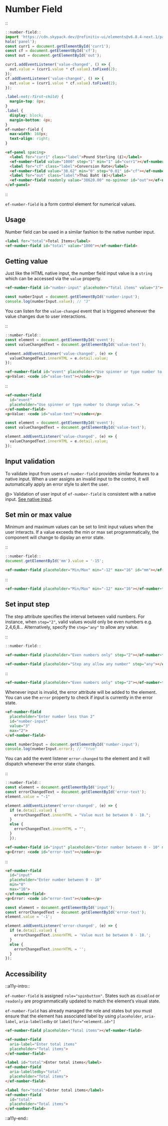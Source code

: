 <!--
type: page
title: Number Field
location: ./elements/number-field
layout: default
-->

# Number Field
::
```javascript
::number-field::
import 'https://cdn.skypack.dev/@refinitiv-ui/elements@v6.8.4-next.1/panel?min';
halo('panel');
const curr1 = document.getElementById('curr1');
const cf = document.getElementById('cf');
const out = document.getElementById('out');

curr1.addEventListener('value-changed', () => {
  out.value = (curr1.value * cf.value).toFixed(2);
});
cf.addEventListener('value-changed', () => {
  out.value = (curr1.value * cf.value).toFixed(2);
});
```
```css
.label:not(:first-child) {
  margin-top: 8px;
}
.label {
  display: block;
  margin-bottom: 4px;
}
ef-number-field {
  max-width: 160px;
  text-align: right;
}
```
```html
<ef-panel spacing>
  <label for="curr1" class="label">Pound Sterling (£)</label>
  <ef-number-field value="1000" step="1" min="1" id="curr1"></ef-number-field>
  <label for="cf" class="label">Conversion Rate</label>
  <ef-number-field value="38.62" min="0" step="0.01" id="cf"></ef-number-field>
  <label for="out" class="label">Thai Baht (฿)</label>
  <ef-number-field readonly value="38620.00" no-spinner id="out"></ef-number-field>
</ef-panel>
```
::

`ef-number-field` is a form control element for numerical values.

## Usage
Number field can be used in a similar fashion to the native number input.

```html
<label for="total">Total Items</label>
<ef-number-field id="total" value="1000"></ef-number-field>
```

## Getting value
Just like the HTML native input, the number field input value is a `string` which can be accessed via the `value` property.

```html
<ef-number-field id="number-input" placehoder="Total items" value="3"></ef-number-field>
```

```javascript
const numberInput = document.getElementById('number-input');
console.log(numberInput.value); // "3"
```

You can listen for the `value-changed` event that is triggered whenever the value changes due to user interactions.

::
```javascript
::number-field::
const element = document.getElementById('event');
const valueChangedText = document.getElementById('value-text');

element.addEventListener('value-changed', (e) => {
  valueChangedText.innerHTML = e.detail.value;
});
```
```html
<ef-number-field id="event" placeholder="Use spinner or type number to change value."></ef-number-field>
<p>Value: <code id="value-text"></code></p>
```
::

```html
<ef-number-field
  id="event"
  placeholder="Use spinner or type number to change value.">
</ef-number-field>
<p>Value: <code id="value-text"></code></p>
```

```javascript
const element = document.getElementById('event');
const valueChangedText = document.getElementById('value-text');

element.addEventListener('value-changed', (e) => {
  valueChangedText.innerHTML = e.detail.value;
});
```

## Input validation
To validate input from users `ef-number-field` provides similar features to a native input. When a user assigns an invalid input to the control, it will automatically apply an error style to alert the user.

@> Validation of user input of `ef-number-field` is consistent with a native input. [See native input](https://developer.mozilla.org/en-US/docs/Web/HTML/Element/input/number).

## Set min or max value
Minimum and maximum values can be set to limit input values when the user interacts. If a value exceeds the min or max set programmatically, the component will change to dipslay an error state.

::
```javascript
::number-field::
document.getElementById('mm').value = '-15';
```
```html
<ef-number-field placeholder="Min/Max" min="-12" max="16" id="mm"></ef-number-field>
```
::

```html
<ef-number-field placeholder="Min/Max" min="-12" max="16"></ef-number-field>
```

## Set input step
The step attribute specifies the interval between valid numbers. For instance, when `step="2"`, valid values would only be even numbers e.g. 2,4,6,8... Alternatively, specify the `step="any"` to allow any value. 

::
```javascript
::number-field::
```
```html
<ef-number-field placeholder="Even numbers only" step="2"></ef-number-field>

<ef-number-field placeholder="Step any allow any number" step="any"></ef-number-field>
```
::

```html
<ef-number-field placeholder="Even numbers only" step="2"></ef-number-field>
```

Whenever input is invalid, the error attribute will be added to the element. You can use the `error` property to check if input is currently in the error state.

```html
<ef-number-field
  placeholder="Enter number less than 2"
  id="number-input"
  value="3"
  max="2">
</ef-number-field>
```

```javascript
const numberInput = document.getElementById('number-input');
console.log(numberInput.error); // "true"
```

You can add the event listener `error-changed` to the element and it will dispatch whenever the error state changes.

::
```javascript
::number-field::
const element = document.getElementById('input');
const errorChangedText = document.getElementById('error-text');
element.value = "-1"

element.addEventListener('error-changed', (e) => {
  if (e.detail.value) {
    errorChangedText.innerHTML = "Value must be between 0 - 10.";
  }
  else {
    errorChangedText.innerHTML = "";
  }
  });
```
```html
<ef-number-field id="input" placeholder="Enter number between 0 - 10" min="0" max="10"></ef-number-field>
<p>Error: <code id="error-text"></code></p>
```
::

```html
<ef-number-field
  id="input"
  placeholder="Enter number between 0 - 10"
  min="0"
  max="10">
</ef-number-field>
<p>Error: <code id="error-text"></code></p>
```

```javascript
const element = document.getElementById('input');
const errorChangedText = document.getElementById('error-text');
element.value = '-1';

element.addEventListener('error-changed', (e) => {
  if (e.detail.value) {
    errorChangedText.innerHTML = 'Value must be between 0 - 10.';
  }
  else {
    errorChangedText.innerHTML = '';
  }
});
```

## Accessibility
::a11y-intro::

`ef-number-field` is assigned `role="spinbutton"`. States such as `disabled` or `readonly` are programmatically updated to match the element’s visual state. 

`ef-number-field` has already managed the role and states but you must ensure that the element has associated label by using `placeholder`, `aria-label`, `aria-labelledby` or `label[for="<element.id>"]`

```html
<ef-number-field placeholder="Total items"></ef-number-field>
```
```html
<ef-number-field 
  aria-label="Enter total items"
  placeholder="Total items">
</ef-number-field>
```
```html
<label id="total">Enter total items</label>
<ef-number-field 
  aria-labelledby="total"
  placeholder="Total items">
</ef-number-field>
```
```html
<label for="total">Enter total items</label>
<ef-number-field
  id="total"
  placeholder="Total items">
</ef-number-field>
```

::a11y-end::
